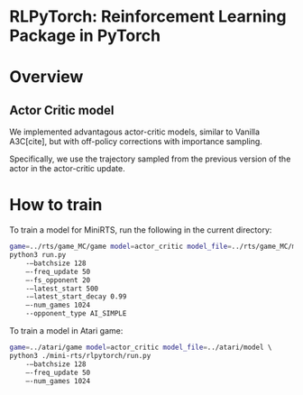 # RLPyTorch: Reinforcement Learning Package in PyTorch

Overview    
==============

Actor Critic model  
-------------
We implemented advantagous actor-critic models, similar to Vanilla A3C[cite], but with off-policy corrections with importance sampling. 

Specifically, we use the trajectory sampled from the previous version of the actor in the actor-critic update. 

How to train    
===============
To train a model for MiniRTS, run the following in the current directory:

```bash
game=../rts/game_MC/game model=actor_critic model_file=../rts/game_MC/model \ 
python3 run.py 
    -—batchsize 128 
    —-freq_update 50 
    —-fs_opponent 20
    -—latest_start 500 
    -—latest_start_decay 0.99 
    —-num_games 1024 
    --opponent_type AI_SIMPLE
```

To train a model in Atari game:
```bash
game=../atari/game model=actor_critic model_file=../atari/model \ 
python3 ./mini-rts/rlpytorch/run.py 
    -—batchsize 128 
    —-freq_update 50 
    —-num_games 1024 
```

